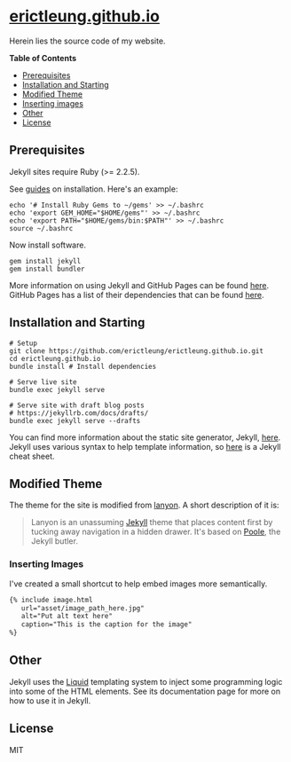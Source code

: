 # [erictleung.github.io](https://erictleung.github.io)

Herein lies the source code of my website.

**Table of Contents**

- [Prerequisites](#prerequisites)
- [Installation and Starting](#installation-and-starting)
- [Modified Theme](#modified-theme)
- [Inserting images](#inserting-images)
- [Other](#other)
- [License](#license)


## Prerequisites

Jekyll sites require Ruby (>= 2.2.5).

See [guides][guides] on installation.  Here's an example:

```shell
echo '# Install Ruby Gems to ~/gems' >> ~/.bashrc
echo 'export GEM_HOME="$HOME/gems"' >> ~/.bashrc
echo 'export PATH="$HOME/gems/bin:$PATH"' >> ~/.bashrc
source ~/.bashrc
```

Now install software.

```shell
gem install jekyll
gem install bundler
```

More information on using Jekyll and GitHub Pages can be found
[here][github_jekyll]. GitHub Pages has a list of their dependencies that can
be found [here][github_prereqs].

[guides]: https://jekyllrb.com/docs/installation/#guides
[github_jekyll]: https://help.github.com/articles/using-jekyll-as-a-static-site-generator-with-github-pages/
[github_prereqs]: https://pages.github.com/versions/


## Installation and Starting

```shell
# Setup
git clone https://github.com/erictleung/erictleung.github.io.git
cd erictleung.github.io
bundle install # Install dependencies

# Serve live site
bundle exec jekyll serve

# Serve site with draft blog posts
# https://jekyllrb.com/docs/drafts/
bundle exec jekyll serve --drafts
```

You can find more information about the static site generator, Jekyll,
[here][jekyll]. Jekyll uses various syntax to help template information, so
[here][jekyllcheat] is a Jekyll cheat sheet.

[jekyll]: http://jekyllrb.com/docs/home/
[jekyllcheat]: https://learn.cloudcannon.com/jekyll-cheat-sheet/


## Modified Theme

The theme for the site is modified from [lanyon][lanyon]. A short description
of it is:

> Lanyon is an unassuming [Jekyll](http://jekyllrb.com) theme that places
> content first by tucking away navigation in a hidden drawer. It's based on
> [Poole](http://getpoole.com), the Jekyll butler.

[lanyon]: https://github.com/poole/lanyon


### Inserting Images

I've created a small shortcut to help embed images more semantically.

```html
{% include image.html
   url="asset/image_path_here.jpg"
   alt="Put alt text here"
   caption="This is the caption for the image"
%}
```


## Other

Jekyll uses the [Liquid](https://shopify.github.io/liquid/) templating system
to inject some programming logic into some of the HTML elements. See its
documentation page for more on how to use it in Jekyll.


## License

MIT
